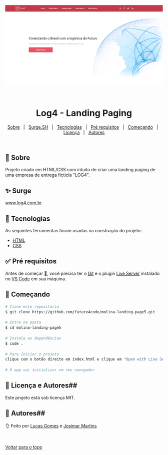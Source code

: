 <div align="center"> 
  <img src="https://raw.githubusercontent.com/future4code/molina-landing-page5/dev/img/page.png" alt="Log4 - Landing Paging" />

  &#xa0;

  <!-- <a href="https://molinalandingpage5.netlify.com">Demo</a> -->
</div>

<h1 align="center" id="top">Log4 - Landing Paging</h1>

<!--<p align="center">
  <img alt="Principal linguagem do projeto" src="https://img.shields.io/github/languages/top/lucasgomesoficial/molina-landing-page5?color=56BEB8">

  <img alt="Quantidade de linguagens utilizadas" src="https://img.shields.io/github/languages/count/lucasgomesoficial/molina-landing-page5?color=56BEB8">

  <img alt="Tamanho do repositório" src="https://img.shields.io/github/repo-size/lucasgomesoficial/molina-landing-page5?color=56BEB8">

  <img alt="Licença" src="https://img.shields.io/github/license/lucasgomesoficial/molina-landing-page5?color=56BEB8">

  <img alt="Github issues" src="https://img.shields.io/github/issues/lucasgomesoficial/molina-landing-page5?color=56BEB8" /> 

  <img alt="Github forks" src="https://img.shields.io/github/forks/lucasgomesoficial/molina-landing-page5?color=56BEB8" />

  <img alt="Github stars" src="https://img.shields.io/github/stars/lucasgomesoficial/molina-landing-page5?color=56BEB8" />
</p> -->

<!-- Status -->

<!-- <h4 align="center"> 
	🚧  Molina Landing Page5 🚀 Em construção...  🚧
</h4> 

<hr> -->

<p align="center">
  <a href="#dart-sobre">Sobre</a> &#xa0; | &#xa0; 
  <a href="#sparkles-surge">Surge.SH</a> &#xa0; | &#xa0;
  <a href="#rocket-tecnologias">Tecnologias</a> &#xa0; | &#xa0;
  <a href="#white_check_mark-pré-requesitos">Pré requisitos</a> &#xa0; | &#xa0;
  <a href="#checkered_flag-começando">Começando</a> &#xa0; | &#xa0;
  <a href="#memo-licença">Licença</a> &#xa0; | &#xa0;
  <a href="#speech_balloon-autores">Autores</a>
</p>

<br>

## :dart: Sobre ##

Projeto criado em HTML/CSS com intuito de criar uma landing paging de uma empresa de entrega ficticía "LOG4".

## :sparkles: Surge ##

<a href="http://possessive-dad.surge.sh/" target="_blank">www.log4.com.br</a>

## :rocket: Tecnologias ##

As seguintes ferramentas foram usadas na construção do projeto:

- [HTML](https://www.w3schools.com/html/)
- [CSS](https://www.w3schools.com/css/)

## :white_check_mark: Pré requisitos ##

Antes de começar :checkered_flag:, você precisa ter o [Git](https://git-scm.com) e o plugin [Live Server](https://marketplace.visualstudio.com/items?itemName=ritwickdey.LiveServer) instalado no [VS Code](https://code.visualstudio.com/) em sua máquina.

## :checkered_flag: Começando ##

```bash
# Clone este repositório
$ git clone https://github.com/future4code/molina-landing-page5.git

# Entre na pasta
$ cd molina-landing-page5

# Instale as dependências
$ code .

# Para iniciar o projeto
clique com o botão direito em index.html e clique em "Open with Live Server"

# O app vai inicializar em seu navegador
```

## :memo: Licença e Autores##

Este projeto está sob licença MIT.

## :speech_balloon: Autores##

:ok_hand: Feito por <a href="https://github.com/lucasgomesoficial" target="_blank">Lucas Gomes</a> e <a href="https://github.com/Josimar-Mart" target="_blank">Josimar Martins</a>

&#xa0;

<a href="#top">Voltar para o topo</a>
